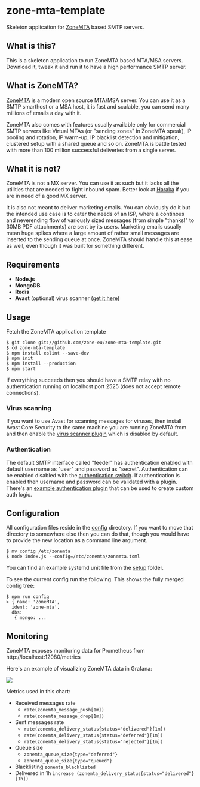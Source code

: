 # zone-mta-template

Skeleton application for [ZoneMTA](https://github.com/zone-eu/zone-mta) based SMTP servers.

## What is this?

This is a skeleton application to run ZoneMTA based MTA/MSA servers. Download it, tweak it and run it to have a high performance SMTP server.

## What is ZoneMTA?

[ZoneMTA](https://github.com/zone-eu/zone-mta) is a modern open source MTA/MSA server. You can use it as a SMTP smarthost or a MSA host, it is fast and scalable, you can send many millions of emails a day with it.

ZoneMTA also comes with features usually available only for commercial SMTP servers like Virtual MTAs (or "sending zones" in ZoneMTA speak), IP pooling and rotation, IP warm-up, IP blacklist detection and mitigation, clustered setup with a shared queue and so on. ZoneMTA is battle tested with more than 100 million successful deliveries from a single server.

## What it is not?

ZoneMTA is not a MX server. You can use it as such but it lacks all the utilities that are needed to fight inbound spam. Better look at [Haraka](http://haraka.github.io/) if you are in need of a good MX server.

It is also not meant to deliver marketing emails. You can obviously do it but the intended use case is to cater the needs of an ISP, where a continous and neverending flow of variously sized messages (from simple "thanks!" to 30MB PDF attachments) are sent by its users. Marketing emails usually mean huge spikes where a large amount of rather small messages are inserted to the sending queue at once. ZoneMTA should handle this at ease as well, even though it was built for something different.

## Requirements

*   **Node.js**
*   **MongoDB**
*   **Redis**
*   **Avast** (optional) virus scanner ([get it here](https://www.avast.com/linux-server-antivirus))

## Usage

Fetch the ZoneMTA application template

```
$ git clone git://github.com/zone-eu/zone-mta-template.git
$ cd zone-mta-template
$ npm install eslint --save-dev
$ npm init
$ npm install --production
$ npm start
```

If everything succeeds then you should have a SMTP relay with no authentication running on localhost port 2525 (does not accept remote connections).

### Virus scanning

If you want to use Avast for scanning messages for viruses, then install Avast Core Security to the same machine you are running ZoneMTA from and then enable the [virus scanner plugin](config/plugins/avast.toml) which is disabled by default.

### Authentication

The default SMTP interface called "feeder" has authentication enabled with default username as "user" and password as "secret". Authentication can be enabled disabled with the [authentication switch](https://github.com/zone-eu/zone-mta-template/blob/e5593cb990b910695335ec0d669de123aaab8062/config/interfaces/feeder.toml#L18). If authentication is enabled then username and password can be validated with a plugin. There's an [example authentication plugin](./plugins/example-auth.js) that can be used to create custom auth logic.

## Configuration

All configuration files reside in the [config](./config) directory. If you want to move that directory to somewhere else then you can do that, though you would have to provide the new location as a command line argument.

```
$ mv config /etc/zonemta
$ node index.js --config=/etc/zonemta/zonemta.toml
```

You can find an example systemd unit file from the [setup](./setup) folder.

To see the current config run the following. This shows the fully merged config tree:

```
$ npm run config
> { name: 'ZoneMTA',
  ident: 'zone-mta',
  dbs:
   { mongo: ...
```

## Monitoring

ZoneMTA exposes monitoring data for Prometheus from http://localhost:12080/metrics

Here's an example of visualizing ZoneMTA data in Grafana:

![](https://cldup.com/3xgBRHEIZU.png)

Metrics used in this chart:

*   Received messages rate
    *   `rate(zonemta_message_push[1m])`
    *   `rate(zonemta_message_drop[1m])`
*   Sent messages rate
    *   `rate(zonemta_delivery_status{status="delivered"}[1m])`
    *   `rate(zonemta_delivery_status{status="deferred"}[1m])`
    *   `rate(zonemta_delivery_status{status="rejected"}[1m])`
*   Queue size
    *   `zonemta_queue_size{type="deferred"}`
    *   `zonemta_queue_size{type="queued"}`
*   Blacklisting `zonemta_blacklisted`
*   Delivered in 1h `increase (zonemta_delivery_status{status="delivered"}[1h])`

